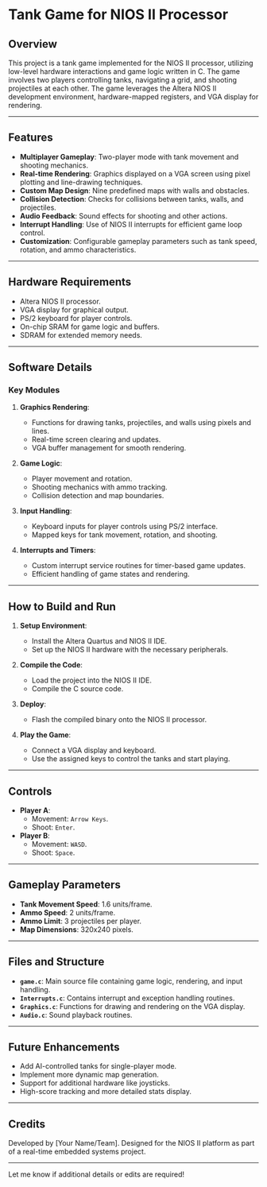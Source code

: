 # Tank Game for NIOS II Processor

## Overview
This project is a tank game implemented for the NIOS II processor, utilizing low-level hardware interactions and game logic written in C. The game involves two players controlling tanks, navigating a grid, and shooting projectiles at each other. The game leverages the Altera NIOS II development environment, hardware-mapped registers, and VGA display for rendering.

---

## Features
- **Multiplayer Gameplay**: Two-player mode with tank movement and shooting mechanics.
- **Real-time Rendering**: Graphics displayed on a VGA screen using pixel plotting and line-drawing techniques.
- **Custom Map Design**: Nine predefined maps with walls and obstacles.
- **Collision Detection**: Checks for collisions between tanks, walls, and projectiles.
- **Audio Feedback**: Sound effects for shooting and other actions.
- **Interrupt Handling**: Use of NIOS II interrupts for efficient game loop control.
- **Customization**: Configurable gameplay parameters such as tank speed, rotation, and ammo characteristics.

---

## Hardware Requirements
- Altera NIOS II processor.
- VGA display for graphical output.
- PS/2 keyboard for player controls.
- On-chip SRAM for game logic and buffers.
- SDRAM for extended memory needs.

---

## Software Details
### Key Modules
1. **Graphics Rendering**:
   - Functions for drawing tanks, projectiles, and walls using pixels and lines.
   - Real-time screen clearing and updates.
   - VGA buffer management for smooth rendering.

2. **Game Logic**:
   - Player movement and rotation.
   - Shooting mechanics with ammo tracking.
   - Collision detection and map boundaries.

3. **Input Handling**:
   - Keyboard inputs for player controls using PS/2 interface.
   - Mapped keys for tank movement, rotation, and shooting.

4. **Interrupts and Timers**:
   - Custom interrupt service routines for timer-based game updates.
   - Efficient handling of game states and rendering.

---

## How to Build and Run
1. **Setup Environment**:
   - Install the Altera Quartus and NIOS II IDE.
   - Set up the NIOS II hardware with the necessary peripherals.

2. **Compile the Code**:
   - Load the project into the NIOS II IDE.
   - Compile the C source code.

3. **Deploy**:
   - Flash the compiled binary onto the NIOS II processor.

4. **Play the Game**:
   - Connect a VGA display and keyboard.
   - Use the assigned keys to control the tanks and start playing.

---

## Controls
- **Player A**:
  - Movement: `Arrow Keys`.
  - Shoot: `Enter`.
- **Player B**:
  - Movement: `WASD`.
  - Shoot: `Space`.

---

## Gameplay Parameters
- **Tank Movement Speed**: 1.6 units/frame.
- **Ammo Speed**: 2 units/frame.
- **Ammo Limit**: 3 projectiles per player.
- **Map Dimensions**: 320x240 pixels.

---

## Files and Structure
- **`game.c`**: Main source file containing game logic, rendering, and input handling.
- **`Interrupts.c`**: Contains interrupt and exception handling routines.
- **`Graphics.c`**: Functions for drawing and rendering on the VGA display.
- **`Audio.c`**: Sound playback routines.

---

## Future Enhancements
- Add AI-controlled tanks for single-player mode.
- Implement more dynamic map generation.
- Support for additional hardware like joysticks.
- High-score tracking and more detailed stats display.

---

## Credits
Developed by [Your Name/Team]. Designed for the NIOS II platform as part of a real-time embedded systems project.

---

Let me know if additional details or edits are required!
